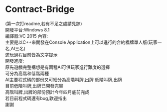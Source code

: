 # Contract-Bridge
(第一次打readme,若有不足之處請見諒)	
開發平台:Windows 8.1	
編譯器:VC 2015	
內容:		
主要是以C++來開發在Console Application上可以進行的合約橋牌單人版(玩家一名,AI三名)	
遊玩過程目前皆為文字提示	
開發進度:	
原先遊戲完整構想是有兩種AI可供玩家進行難度的選擇	
可分為高階和低階兩種	
AI主要程式碼的部份又可細分為高階叫牌,出牌 低階叫牌,出牌	
目前低階叫牌,出牌已開發完畢	
高階叫牌,出牌的部份預計今年四月底前完成	
若目前程式碼還有bug,歡迎指出	
謝謝
